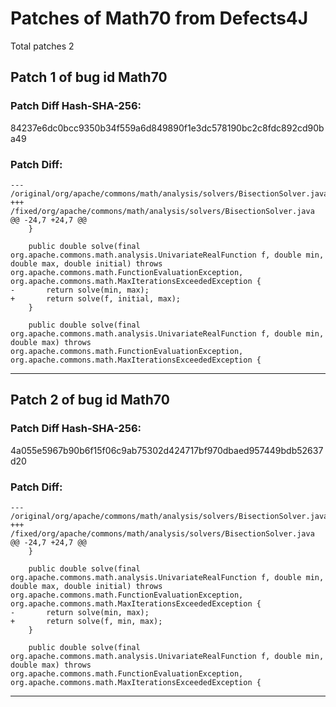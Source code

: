 
# Patches of Math70 from Defects4J 
Total patches 2
## Patch 1 of bug id Math70
### Patch Diff Hash-SHA-256:

84237e6dc0bcc9350b34f559a6d849890f1e3dc578190bc2c8fdc892cd90ba49

### Patch Diff:
```
--- /original/org/apache/commons/math/analysis/solvers/BisectionSolver.java	
+++ /fixed/org/apache/commons/math/analysis/solvers/BisectionSolver.java	
@@ -24,7 +24,7 @@
 	}
 
 	public double solve(final org.apache.commons.math.analysis.UnivariateRealFunction f, double min, double max, double initial) throws org.apache.commons.math.FunctionEvaluationException, org.apache.commons.math.MaxIterationsExceededException {
-		return solve(min, max);
+		return solve(f, initial, max);
 	}
 
 	public double solve(final org.apache.commons.math.analysis.UnivariateRealFunction f, double min, double max) throws org.apache.commons.math.FunctionEvaluationException, org.apache.commons.math.MaxIterationsExceededException {
```


---
## Patch 2 of bug id Math70
### Patch Diff Hash-SHA-256:

4a055e5967b90b6f15f06c9ab75302d424717bf970dbaed957449bdb52637d20

### Patch Diff:
```
--- /original/org/apache/commons/math/analysis/solvers/BisectionSolver.java	
+++ /fixed/org/apache/commons/math/analysis/solvers/BisectionSolver.java	
@@ -24,7 +24,7 @@
 	}
 
 	public double solve(final org.apache.commons.math.analysis.UnivariateRealFunction f, double min, double max, double initial) throws org.apache.commons.math.FunctionEvaluationException, org.apache.commons.math.MaxIterationsExceededException {
-		return solve(min, max);
+		return solve(f, min, max);
 	}
 
 	public double solve(final org.apache.commons.math.analysis.UnivariateRealFunction f, double min, double max) throws org.apache.commons.math.FunctionEvaluationException, org.apache.commons.math.MaxIterationsExceededException {
```


---